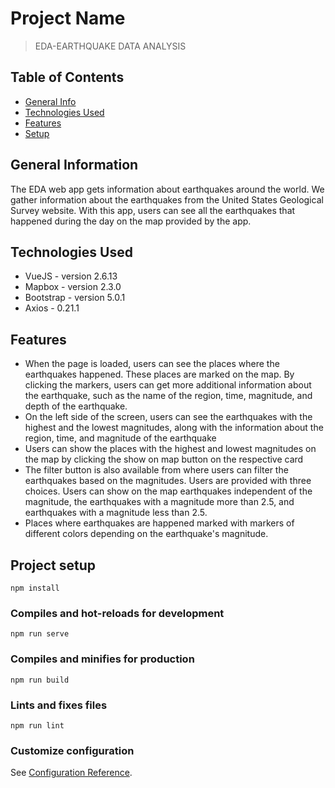 # Project Name
> EDA-EARTHQUAKE DATA ANALYSIS

## Table of Contents
* [General Info](#general-information)
* [Technologies Used](#technologies-used)
* [Features](#features)
* [Setup](#setup)

<!-- * [License](#license) -->


## General Information
The EDA web app gets information about earthquakes around the world. We gather information about the earthquakes from the United States Geological Survey website. With this app, users can see all the earthquakes that happened during the day on the map provided by the app.


## Technologies Used
- VueJS - version 2.6.13
- Mapbox - version 2.3.0
- Bootstrap - version 5.0.1
- Axios - 0.21.1


## Features
- When the page is loaded, users can see the places where the earthquakes happened. These places are marked on the map. By clicking the markers, users can get more additional information about the earthquake, such as the name of the region, time, magnitude, and depth of the earthquake.
- On the left side of the screen, users can see the earthquakes with the highest and the lowest magnitudes, along with the information about the region, time, and magnitude of the earthquake
- Users can show the places with the highest and lowest magnitudes on the map by clicking the show on map button on the respective card
- The filter button is also available from where users can filter the earthquakes based on the magnitudes. Users are provided with three choices. Users can show on the map earthquakes independent of the magnitude, the earthquakes with a magnitude more than 2.5, and earthquakes with a magnitude less than 2.5.
- Places where earthquakes are happened marked with markers of different colors depending on the earthquake's magnitude.

## Project setup
```
npm install
```

### Compiles and hot-reloads for development
```
npm run serve
```

### Compiles and minifies for production
```
npm run build
```

### Lints and fixes files
```
npm run lint
```

### Customize configuration
See [Configuration Reference](https://cli.vuejs.org/config/).
